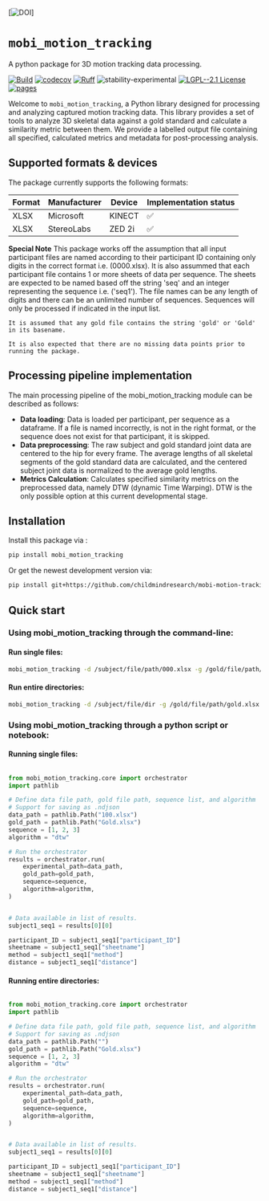 [![DOI](https://zenodo.org/badge/657341621.svg)]

# `mobi_motion_tracking`

A python package for 3D motion tracking data processing.

[![Build](https://github.com/childmindresearch/mobi-motion-tracking/actions/workflows/test.yaml/badge.svg?branch=main)](https://github.com/childmindresearch/mobi-motion-tracking/actions/workflows/test.yaml?query=branch%3Amain)
[![codecov](https://codecov.io/gh/childmindresearch/mobi-motion-tracking/branch/main/graph/badge.svg?token=22HWWFWPW5)](https://codecov.io/gh/childmindresearch/mobi-motion-tracking)
[![Ruff](https://img.shields.io/endpoint?url=https://raw.githubusercontent.com/astral-sh/ruff/main/assets/badge/v2.json)](https://github.com/astral-sh/ruff)
![stability-experimental](https://img.shields.io/badge/stability-experimental-orange.svg)
[![LGPL--2.1 License](https://img.shields.io/badge/license-LGPL--2.1-blue.svg)](https://github.com/childmindresearch/mobi-motion-tracking/blob/main/LICENSE)
[![pages](https://img.shields.io/badge/api-docs-blue)](https://childmindresearch.github.io/mobi-motion-tracking)

Welcome to `mobi_motion_tracking`, a Python library designed for processing and analyzing captured motion tracking data. This library provides a set of tools to analyze 3D skeletal data against a gold standard and calculate a similarity metric between them. We provide a labelled output file containing all specified, calculated metrics and metadata for post-processing analysis. 

## Supported formats & devices

The package currently supports the following formats:

| Format | Manufacturer | Device | Implementation status |
| --- | --- | --- | --- |
| XLSX | Microsoft | KINECT | ✅ |
| XLSX | StereoLabs | ZED 2i | ✅ |

**Special Note**
    This package works off the assumption that all input participant files are named according to their participant ID containing only digits in the correct format i.e. (0000.xlsx). It is also assummed that each participant file contains 1 or more sheets of data per sequence. The sheets are expected to be named based off the string 'seq' and an integer representing the sequence i.e. ('seq1'). The file names can be any length of digits and there can be an unlimited number of sequences. Sequences will only be processed if indicated in the input list.
    
    It is assumed that any gold file contains the string 'gold' or 'Gold' in its basename.
    
    It is also expected that there are no missing data points prior to running the package.

## Processing pipeline implementation

The main processing pipeline of the mobi_motion_tracking module can be described as follows:

- **Data loading**: Data is loaded per participant, per sequence as a dataframe. If a file is named incorrectly, is not in the right format, or the sequence does not exist for that participant, it is skipped.
- **Data preprocessing**: The raw subject and gold standard joint data are centered to the hip for every frame. The average lengths of all skeletal segments of the gold standard data are calculated, and the centered subject joint data is normalized to the average gold lengths.
- **Metrics Calculation**: Calculates specified similarity metrics on the preprocessed data, namely DTW (dynamic Time Warping). DTW is the only possible option at this current developmental stage.

## Installation

Install this package via :

```sh
pip install mobi_motion_tracking
```

Or get the newest development version via:

```sh
pip install git+https://github.com/childmindresearch/mobi-motion-tracking
```

## Quick start

### Using mobi_motion_tracking through the command-line:
#### Run single files:
```sh
mobi_motion_tracking -d /subject/file/path/000.xlsx -g /gold/file/path/gold.xlsx -s "1,2,3" -a "dtw"
```

#### Run entire directories:
```sh
mobi_motion_tracking -d /subject/file/dir -g /gold/file/path/gold.xlsx -s "1,2,3" -a "dtw"
```

### Using mobi_motion_tracking through a python script or notebook:

#### Running single files:
```Python

from mobi_motion_tracking.core import orchestrator
import pathlib

# Define data file path, gold file path, sequence list, and algorithm
# Support for saving as .ndjson
data_path = pathlib.Path("100.xlsx")
gold_path = pathlib.Path("Gold.xlsx")
sequence = [1, 2, 3]
algorithm = "dtw"

# Run the orchestrator
results = orchestrator.run(
    experimental_path=data_path,
    gold_path=gold_path,
    sequence=sequence,
    algorithm=algorithm,
)


# Data available in list of results.
subject1_seq1 = results[0][0]

participant_ID = subject1_seq1["participant_ID"]
sheetname = subject1_seq1["sheetname"]
method = subject1_seq1["method"]
distance = subject1_seq1["distance"]
```
#### Running entire directories:
```Python

from mobi_motion_tracking.core import orchestrator
import pathlib

# Define data file path, gold file path, sequence list, and algorithm
# Support for saving as .ndjson
data_path = pathlib.Path("")
gold_path = pathlib.Path("Gold.xlsx")
sequence = [1, 2, 3]
algorithm = "dtw"

# Run the orchestrator
results = orchestrator.run(
    experimental_path=data_path,
    gold_path=gold_path,
    sequence=sequence,
    algorithm=algorithm,
)


# Data available in list of results.
subject1_seq1 = results[0][0]

participant_ID = subject1_seq1["participant_ID"]
sheetname = subject1_seq1["sheetname"]
method = subject1_seq1["method"]
distance = subject1_seq1["distance"]
```
